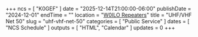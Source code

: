 +++
ncs = [ "K0GEF" ]
date = "2025-12-14T21:00:00-06:00"
publishDate = "2024-12-01"
endTime = ""
location = "[W0ILO Repeaters](/radios/)"
title = "UHF/VHF Net 50"
slug = "uhf-vhf-net-50"
categories = [ "Public Service" ]
dates = [ "NCS Schedule" ]
outputs = [ "HTML", "Calendar" ]
updates = 0
+++

